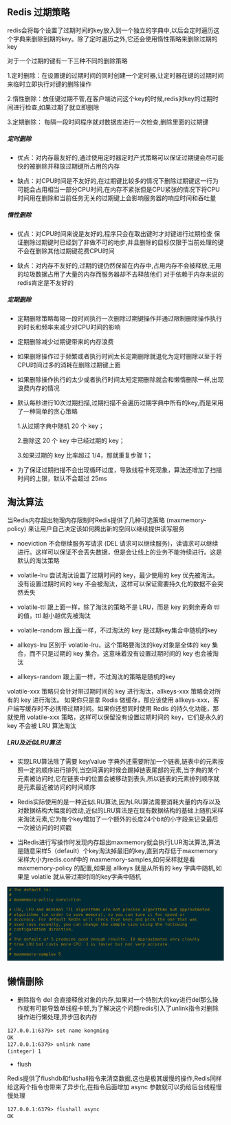 ## Redis 过期策略

redis会将每个设置了过期时间的key放入到一个独立的字典中,以后会定时遍历这个字典来删除到期的key。除了定时遍历之外,它还会使用惰性策略来删除过期的key

对于一个过期的键有一下三种不同的删除策略

1.定时删除：在设置键的过期时间的同时创建一个定时器,让定时器在键的过期时间来临时立即执行对键的删除操作

2.惰性删除：放任键过期不管,在客户端访问这个key的时候,redis对key的过期时间进行检查,如果过期了就立即删除

3.定期删除： 每隔一段时间程序就对数据库进行一次检查,删除里面的过期键

##### 定时删除

* 优点：对内存最友好的,通过使用定时器定时产式策略可以保证过期键会尽可能快的被删除并释放过期键所占用的内存

* 缺点：对CPU时间是不友好的,在过期键比较多的情况下删除过期键这一行为可能会占用相当一部分CPU时间,在内存不紧张但是CPU紧张的情况下将CPU时间用在删除和当前任务无关的过期键上会影响服务器的响应时间和吞吐量


##### 惰性删除

* 优点：对CPU时间来说是友好的,程序只会在取出键时才对键进行过期检查 保证删除过期键时已经到了非做不可的地步,并且删除的目标仅限于当前处理的键不会在删除其他过期键花费CPU时间

* 缺点：对内存不友好的,过期的键仍然保留在内存中,占用内存不会被释放,无用的垃圾数据占用了大量的内存而服务器却不去释放他们 对于依赖于内存来说的redis肯定是不友好的

##### 定期删除

* 定期删除策略每隔一段时间执行一次删除过期键操作并通过限制删除操作执行的时长和频率来减少对CPU时间的影响

* 定期删除减少过期键带来的内存浪费

* 如果删除操作过于频繁或者执行时间太长定期删除就退化为定时删除以至于将CPU时间过多的消耗在删除过期键上面

* 如果删除操作执行的太少或者执行时间太短定期删除就会和懒惰删除一样,出现浪费内存的情况

* 默认每秒进行10次过期扫描,过期扫描不会遍历过期字典中所有的key,而是采用了一种简单的贪心策略

	1.从过期字典中随机 20 个 key；
	
	2.删除这 20 个 key 中已经过期的 key；
	
	3.如果过期的 key 比率超过 1/4，那就重复步骤 1；

* 为了保证过期扫描不会出现循环过度，导致线程卡死现象，算法还增加了扫描时间的上限，默认不会超过 25ms


## 淘汰算法

当Redis内存超出物理内存限制时Redis提供了几种可选策略 (maxmemory-policy) 来让用户自己决定该如何腾出新的空间以继续提供读写服务

* noeviction 不会继续服务写请求 (DEL 请求可以继续服务)，读请求可以继续进行。这样可以保证不会丢失数据，但是会让线上的业务不能持续进行。这是默认的淘汰策略

* volatile-lru 尝试淘汰设置了过期时间的 key，最少使用的 key 优先被淘汰。没有设置过期时间的 key 不会被淘汰，这样可以保证需要持久化的数据不会突然丢失

* volatile-ttl 跟上面一样，除了淘汰的策略不是 LRU，而是 key 的剩余寿命 ttl 的值，ttl 越小越优先被淘汰

* volatile-random 跟上面一样，不过淘汰的 key 是过期key集合中随机的key

* allkeys-lru 区别于 volatile-lru，这个策略要淘汰的key对象是全体的 key 集合，而不只是过期的 key 集合。这意味着没有设置过期时间的 key 也会被淘汰

* allkeys-random 跟上面一样，不过淘汰的策略是随机的key

volatile-xxx 策略只会针对带过期时间的 key 进行淘汰，allkeys-xxx 策略会对所有的 key 进行淘汰。
如果你只是拿 Redis 做缓存，那应该使用 allkeys-xxx，客户端写缓存时不必携带过期时间。如果你还想同时使用 Redis 的持久化功能，那就使用 volatile-xxx 策略，这样可以保留没有设置过期时间的 key，它们是永久的 key 不会被 LRU 算法淘汰

##### LRU及近似LRU算法

* 实现LRU算法除了需要 key/value 字典外还需要附加一个链表,链表中的元素按照一定的顺序进行排列,当空间满的时候会踢掉链表尾部的元素,当字典的某个元素被访问时,它在链表中的位置会被移动到表头,所以链表的元素排列顺序就是元素最近被访问的时间顺序

* Redis实际使用的是一种近似LRU算法,因为LRU算法需要消耗大量的内存以及对数据结构大幅度的改动,近似的LRU算法是在现有数据结构的基础上随机采样来淘汰元素,它为每个key增加了一个额外的长度24个bit的小字段来记录最后一次被访问的时间戳

* 当Redis进行写操作时发现内存超出maxmemory就会执行LUR淘汰算法,算法是随意采样5（default）个key淘汰掉最旧的key,直到内存低于maxmemory 采样大小为redis.conf中的 maxmemory-samples,如何采样就是看 maxmemory-policy 的配置,如果是 allkeys 就是从所有的 key 字典中随机,如果是 volatile 就从带过期时间的key字典中随机

![Stream结构](../static/lru.png)

## 懒惰删除

* 删除指令 del 会直接释放对象的内存,如果对一个特别大的key进行del那么操作就有可能导致单线程卡顿,为了解决这个问题redis引入了unlink指令对删除操作进行懒处理,异步回收内存

~~~
127.0.0.1:6379> set name kongming
OK
127.0.0.1:6379> unlink name
(integer) 1
~~~

* flush

Redis提供了flushdb和flushall指令来清空数据,这也是极其缓慢的操作,Redis同样给这两个指令也带来了异步化,在指令后面增加 async 参数就可以扔给后台线程慢慢处理

~~~
127.0.0.1:6379> flushall async
OK
~~~

